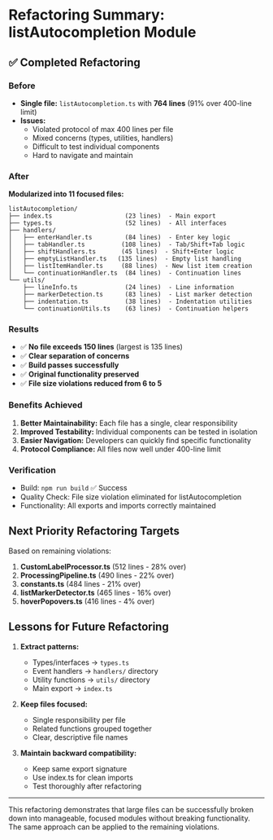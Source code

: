 # Refactoring Summary: listAutocompletion Module

## ✅ Completed Refactoring

### Before
- **Single file:** `listAutocompletion.ts` with **764 lines** (91% over 400-line limit)
- **Issues:**
  - Violated protocol of max 400 lines per file
  - Mixed concerns (types, utilities, handlers)
  - Difficult to test individual components
  - Hard to navigate and maintain

### After
**Modularized into 11 focused files:**

```
listAutocompletion/
├── index.ts                    (23 lines)  - Main export
├── types.ts                    (52 lines)  - All interfaces
├── handlers/
│   ├── enterHandler.ts         (84 lines)  - Enter key logic
│   ├── tabHandler.ts          (108 lines)  - Tab/Shift+Tab logic
│   ├── shiftHandlers.ts       (45 lines)  - Shift+Enter logic
│   ├── emptyListHandler.ts   (135 lines)  - Empty list handling
│   ├── listItemHandler.ts     (88 lines)  - New list item creation
│   └── continuationHandler.ts  (84 lines)  - Continuation lines
└── utils/
    ├── lineInfo.ts             (24 lines)  - Line information
    ├── markerDetection.ts      (83 lines)  - List marker detection
    ├── indentation.ts          (38 lines)  - Indentation utilities
    └── continuationUtils.ts    (63 lines)  - Continuation helpers
```

### Results
- ✅ **No file exceeds 150 lines** (largest is 135 lines)
- ✅ **Clear separation of concerns**
- ✅ **Build passes successfully**
- ✅ **Original functionality preserved**
- ✅ **File size violations reduced from 6 to 5**

### Benefits Achieved
1. **Better Maintainability:** Each file has a single, clear responsibility
2. **Improved Testability:** Individual components can be tested in isolation
3. **Easier Navigation:** Developers can quickly find specific functionality
4. **Protocol Compliance:** All files now well under 400-line limit

### Verification
- Build: `npm run build` ✅ Success
- Quality Check: File size violation eliminated for listAutocompletion
- Functionality: All exports and imports correctly maintained

## Next Priority Refactoring Targets

Based on remaining violations:
1. **CustomLabelProcessor.ts** (512 lines - 28% over)
2. **ProcessingPipeline.ts** (490 lines - 22% over)
3. **constants.ts** (484 lines - 21% over)
4. **listMarkerDetector.ts** (465 lines - 16% over)
5. **hoverPopovers.ts** (416 lines - 4% over)

## Lessons for Future Refactoring

1. **Extract patterns:**
   - Types/interfaces → `types.ts`
   - Event handlers → `handlers/` directory
   - Utility functions → `utils/` directory
   - Main export → `index.ts`

2. **Keep files focused:**
   - Single responsibility per file
   - Related functions grouped together
   - Clear, descriptive file names

3. **Maintain backward compatibility:**
   - Keep same export signature
   - Use index.ts for clean imports
   - Test thoroughly after refactoring

---

This refactoring demonstrates that large files can be successfully broken down into manageable, focused modules without breaking functionality. The same approach can be applied to the remaining violations.